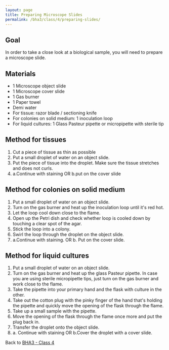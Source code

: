 ```yaml
---
layout: page
title: Preparing Microscope Slides
permalink: /bha3/class/4/preparing-slides/
---
```


## Goal

In order to take a close look at a biological sample, you will need to prepare a microscope slide.

## Materials

* 1 Microscope object slide
* 1 Microscope cover slide
* 1 Gas burner
* 1 Paper towel
* Demi water
* For tissue: razor blade / sectioning knife
* For colonies on solid medium: 1 inoculation loop
* For liquid cultures: 1 Glass Pasteur pipette or micropipette with sterile tip


## Method for tissues

1. Cut a piece of tissue as thin as possible
2. Put a small droplet of water on an object slide.
3. Put the piece of tissue into the droplet. Make sure the tissue stretches and does not curls.
4. a.Continue with staining OR 
   b.put on the cover slide


## Method for colonies on solid medium

1. Put a small droplet of water on an object slide.
2. Turn on the gas burner and heat up the inoculation loop until it's red hot.
3. Let the loop cool down close to the flame.
4. Open up the Petri dish and check whether loop is cooled down by touching a clear spot of the agar.
4. Stick the loop into a colony.
5. Swirl the loop through the droplet on the object slide.
6. a.Continue with staining. OR 
   b. Put on the cover slide.

## Method for liquid cultures

1. Put a small droplet of water on an object slide.
2. Turn on the gas burner and heat up the glass Pasteur pipette. In case you are using sterile micropipette tips, just turn on the gas burner and work close to the flame.
3. Take the pipette into your primary hand and the flask with culture in the other.
4. Take out the cotton plug with the pinky finger of the hand that's holding the pipette and quickly move the opening of the flask through the flame.
5. Take up a small sample with the pipette.
6. Move the opening of the flask through the flame once more and put the plug back in.
7. Transfer the droplet onto the object slide.
8. a. Continue with staining OR b.Cover the droplet with a cover slide. 


Back to [BHA3 - Class 4](/bha3/class/4/)

